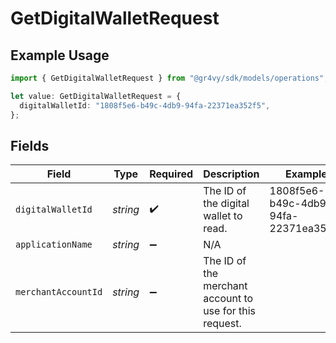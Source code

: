 # GetDigitalWalletRequest

## Example Usage

```typescript
import { GetDigitalWalletRequest } from "@gr4vy/sdk/models/operations";

let value: GetDigitalWalletRequest = {
  digitalWalletId: "1808f5e6-b49c-4db9-94fa-22371ea352f5",
};
```

## Fields

| Field                                                   | Type                                                    | Required                                                | Description                                             | Example                                                 |
| ------------------------------------------------------- | ------------------------------------------------------- | ------------------------------------------------------- | ------------------------------------------------------- | ------------------------------------------------------- |
| `digitalWalletId`                                       | *string*                                                | :heavy_check_mark:                                      | The ID of the digital wallet to read.                   | 1808f5e6-b49c-4db9-94fa-22371ea352f5                    |
| `applicationName`                                       | *string*                                                | :heavy_minus_sign:                                      | N/A                                                     |                                                         |
| `merchantAccountId`                                     | *string*                                                | :heavy_minus_sign:                                      | The ID of the merchant account to use for this request. |                                                         |